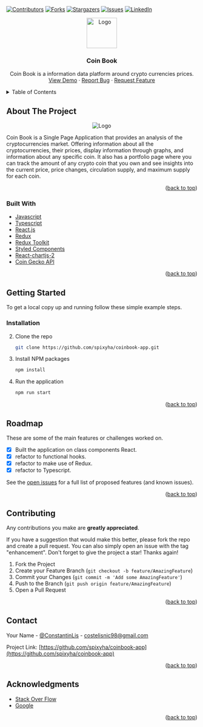[![Contributors][contributors-shield]][contributors-url]
[![Forks][forks-shield]][forks-url]
[![Stargazers][stars-shield]][stars-url]
[![Issues][issues-shield]][issues-url]
[![LinkedIn][linkedin-shield]][linkedin-url]
<br />

<div align="center">
  <a href="https://github.com/spixyha/coinbook-app">
    <img src="https://i.ibb.co/tZqsnh1/icons8-bitcoin-128.png" alt="Logo" width="80" height="80">
  </a>

<h3 align="center">Coin Book</h3>

  <p align="center">
    Coin Book is a information data platform around crypto currencies prices.
    <br />
    <a href="https://crypto-app-spixyha.vercel.app/">View Demo</a>
    ·
    <a href="https://github.com/spixyha/coinbook-app/issues">Report Bug</a>
    ·
    <a href="https://github.com/spixyha/coinbook-app/issues">Request Feature</a>
  </p>
</div>

<details>
  <summary>Table of Contents</summary>
  <ol>
    <li>
      <a href="#about-the-project">About The Project</a>
      <ul>
        <li><a href="#built-with">Built With</a></li>
      </ul>
    </li>
    <li>
      <a href="#getting-started">Getting Started</a>
      <ul>
        <li><a href="#prerequisites">Prerequisites</a></li>
        <li><a href="#installation">Installation</a></li>
      </ul>
    </li>
    <li><a href="#usage">Usage</a></li>
    <li><a href="#roadmap">Roadmap</a></li>
    <li><a href="#contributing">Contributing</a></li>
    <li><a href="#license">License</a></li>
    <li><a href="#contact">Contact</a></li>
    <li><a href="#acknowledgments">Acknowledgments</a></li>
  </ol>
</details>

<!-- ABOUT THE PROJECT -->

## About The Project

<p align="center">
   <img src="https://i.ibb.co/D5qRZGV/product-screenshot.png" alt="Logo">
</p>

Coin Book is a Single Page Application that provides an analysis of the cryptocurrencies market. Offering information about all the cryptocurrencies, their prices, display information through graphs, and information about any specific coin. It also has a portfolio page where you can track the amount of any crypto coin that you own and see insights into the current price, price changes, circulation supply, and maximum supply for each coin.

<p align="right">(<a href="#top">back to top</a>)</p>

### Built With

- [Javascript](https://developer.mozilla.org/en-US/docs/Web/JavaScript)
- [Typescript](https://www.typescriptlang.org/)
- [React.js](https://reactjs.org/)
- [Redux](https://redux.js.org/)
- [Redux Toolkit](https://redux-toolkit.js.org/)
- [Styled Components](https://styled-components.com/)
- [React-chartjs-2](https://react-chartjs-2.js.org/)
- [Coin Gecko API](https://www.coingecko.com/en/api/documentation)

<p align="right">(<a href="#top">back to top</a>)</p>

<!-- GETTING STARTED -->

## Getting Started

To get a local copy up and running follow these simple example steps.

### Installation

2. Clone the repo

   ```sh
   git clone https://github.com/spixyha/coinbook-app.git
   ```

3. Install NPM packages

   ```sh
   npm install
   ```

4. Run the application

   ```sh
   npm run start
   ```

<p align="right">(<a href="#top">back to top</a>)</p>

## Roadmap

These are some of the main features or challenges worked on.

- [x] Built the application on class components React.
- [x] refactor to functional hooks.
- [x] refactor to make use of Redux.
- [x] refactor to Typescript.

See the [open issues](https://github.com/spixyha/coinbook-app/issues) for a full list of proposed features (and known issues).

<p align="right">(<a href="#top">back to top</a>)</p>

## Contributing

Any contributions you make are **greatly appreciated**.

If you have a suggestion that would make this better, please fork the repo and create a pull request. You can also simply open an issue with the tag "enhancement".
Don't forget to give the project a star! Thanks again!

1. Fork the Project
2. Create your Feature Branch (`git checkout -b feature/AmazingFeature`)
3. Commit your Changes (`git commit -m 'Add some AmazingFeature'`)
4. Push to the Branch (`git push origin feature/AmazingFeature`)
5. Open a Pull Request

<p align="right">(<a href="#top">back to top</a>)</p>

<!-- CONTACT -->

## Contact

Your Name - [@ConstantinLis](https://twitter.com/ConstantinLis) - costelisnic98@gmail.com

Project Link: [https://github.com/spixyha/coinbook-app](https://github.com/spixyha/coinbook-app)

<p align="right">(<a href="#top">back to top</a>)</p>

## Acknowledgments

- [Stack Over Flow](https://stackoverflow.com/)
- [Google](https://www.google.com/)

<p align="right">(<a href="#top">back to top</a>)</p>

[contributors-shield]: https://img.shields.io/github/contributors/spixyha/coinbook-app.svg?style=for-the-badge
[contributors-url]: https://github.com/spixyha/coinbook-app/graphs/contributors
[forks-shield]: https://img.shields.io/github/forks/cristhianbenitez/bitmarket.svg?style=for-the-badge
[forks-url]: https://github.com/spixyha/coinbook-app/network/members
[stars-shield]: https://img.shields.io/github/stars/cristhianbenitez/bitmarket.svg?style=for-the-badge
[stars-url]: https://github.com/spixyha/coinbook-app/stargazers
[issues-shield]: https://img.shields.io/github/issues/cristhianbenitez/bitmarket.svg?style=for-the-badge
[issues-url]: https://github.com/spixyha/coinbook-app/issues
[license-shield]: https://img.shields.io/github/license/cristhianbenitez/bitmarket.svg?style=for-the-badge
[linkedin-shield]: https://img.shields.io/badge/-LinkedIn-black.svg?style=for-the-badge&logo=linkedin&colorB=555
[linkedin-url]: https://www.linkedin.com/in/constantin-lisnic-144621164/
[product-screenshot]: https://i.ibb.co/D5qRZGV/product-screenshot.png
